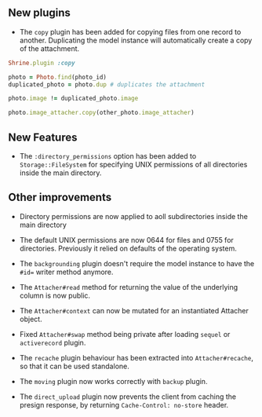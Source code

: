 ## New plugins

* The `copy` plugin has been added for copying files from one record to
  another. Duplicating the model instance will automatically create a copy
  of the attachment.

```rb
Shrine.plugin :copy
```
```rb
photo = Photo.find(photo_id)
duplicated_photo = photo.dup # duplicates the attachment

photo.image != duplicated_photo.image
```
```rb
photo.image_attacher.copy(other_photo.image_attacher)
```

## New Features

* The `:directory_permissions` option has been added to `Storage::FileSystem`
  for specifying UNIX permissions of all directories inside the main directory.

## Other improvements

* Directory permissions are now applied to aoll subdirectories inside the main
  directory

* The default UNIX permissions are now 0644 for files and 0755 for directories.
  Previously it relied on defaults of the operating system.

* The `backgrounding` plugin doesn't require the model instance to have the
  `#id=` writer method anymore.

* The `Attacher#read` method for returning the value of the underlying column
  is now public.

* The `Attacher#context` can now be mutated for an instantiated Attacher object.

* Fixed `Attacher#swap` method being private after loading `sequel` or
  `activerecord` plugin.

* The `recache` plugin behaviour has been extracted into `Attacher#recache`, so
  that it can be used standalone.

* The `moving` plugin now works correctly with `backup` plugin.

* The `direct_upload` plugin now prevents the client from caching the presign
  response, by returning `Cache-Control: no-store` header.
